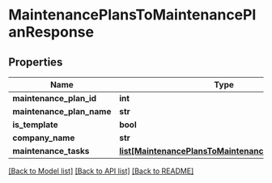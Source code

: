 # MaintenancePlansToMaintenancePlanResponse

## Properties
Name | Type | Description | Notes
------------ | ------------- | ------------- | -------------
**maintenance_plan_id** | **int** |  | [optional] 
**maintenance_plan_name** | **str** |  | [optional] 
**is_template** | **bool** |  | [optional] 
**company_name** | **str** |  | [optional] 
**maintenance_tasks** | [**list[MaintenancePlansToMaintenanceTaskResponse]**](MaintenancePlansToMaintenanceTaskResponse.md) |  | [optional] 

[[Back to Model list]](../README.md#documentation-for-models) [[Back to API list]](../README.md#documentation-for-api-endpoints) [[Back to README]](../README.md)


